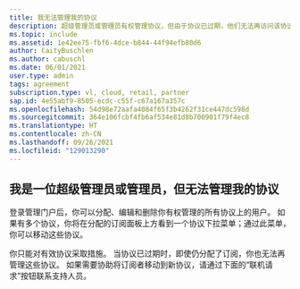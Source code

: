 ```yaml
---
title: 我无法管理我的协议
description: 超级管理员或管理员有权管理协议，但由于协议已过期，他们无法再访问该协议。
ms.topic: include
ms.assetid: 1e42ee75-fbf6-4dce-b844-44f94efb80d6
author: CaityBuschlen
ms.author: cabuschl
ms.date: 06/01/2021
user.type: admin
tags: agreement
subscription.type: vl, cloud, retail, partner
sap.id: 4e55abf9-8505-ecdc-c55f-c67a167a357c
ms.openlocfilehash: 54d98e72aafa4084f65f3b4262f31ce447dc598d
ms.sourcegitcommit: 364e106fcbf4fb6af534e81d8b700901f79f4ec8
ms.translationtype: HT
ms.contentlocale: zh-CN
ms.lasthandoff: 09/26/2021
ms.locfileid: "129013290"
---
```

## <a name="im-a-super-admin-or-admin-but-im-not-able-to-manage-my-agreement"></a>我是一位超级管理员或管理员，但无法管理我的协议

登录管理门户后，你可以分配、编辑和删除你有权管理的所有协议上的用户。 如果有多个协议，你将在分配的订阅面板上方看到一个协议下拉菜单；通过此菜单，你可以移动这些协议。 

你只能对有效协议采取措施。 当协议已过期时，即使仍分配了订阅，你也无法再管理这些协议。 如果需要协助将订阅者移动到新协议，请通过下面的“联机请求”按钮联系支持人员。 